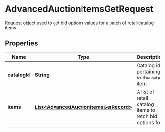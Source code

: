 

# AdvancedAuctionItemsGetRequest

Request object used to get bid options values for a batch of retail catalog items

## Properties

| Name | Type | Description | Notes |
|------------ | ------------- | ------------- | -------------|
|**catalogId** | **String** | Catalog id pertaining to the retail item |  |
|**items** | [**List&lt;AdvancedAuctionItemsGetRecord&gt;**](AdvancedAuctionItemsGetRecord.md) | A list of retail catalog items to fetch bid options for |  |




